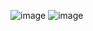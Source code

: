 ![image](https://github.com/Mind-the-Cap/Mind-the-Cap.github.io/assets/19514464/626855cf-4385-4fda-8365-2966156cbe0c)
![image](https://github.com/Mind-the-Cap/Mind-the-Cap.github.io/assets/19514464/479143bd-21d7-4997-9659-2c92ddd96e46)

